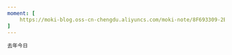 ```yaml
---
moment: [
    https://moki-blog.oss-cn-chengdu.aliyuncs.com/moki-note/8F693309-2ED6-44D1-8FC2-F40398A77B4E_1_105_c.jpeg
]
---
```

`去年今日`